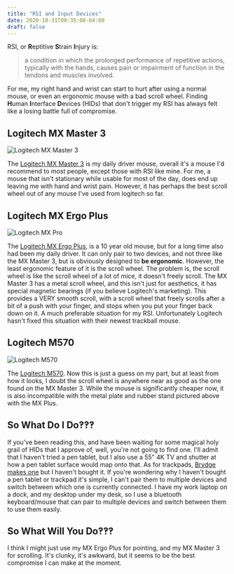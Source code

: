 ```yaml
---
title: "RSI and Input Devices"
date: 2020-10-31T00:35:08-04:00
draft: false
---
```


RSI, or **R**eptitive **S**train **I**njury is:

> a condition in which the prolonged performance of repetitive actions, typically with the hands, causes pain or impairment of function in the tendons and muscles involved.

For me, my right hand and wrist can start to hurt after using a normal mouse, or
even an ergonomic mouse with a bad scroll wheel. Finding **H**uman **I**nterface
**D**evices (HIDs) that don't trigger my RSI has always felt like a losing
battle full of compromise.

## Logitech MX Master 3

![Logitech MX Master 3](/imgs/mx3.png)

The [Logitech MX Master 3](https://www.logitech.com/en-us/products/mice/mx-master-3.910-005620.html)
is my daily driver mouse, overall it's a mouse I'd recommend to most people,
except those with RSI like mine. For me, a mouse that isn't stationary while
usable for most of the day, does end up leaving me with hand and wrist pain.
However, it has perhaps the best scroll wheel out of any mouse I've used from
logitech so far.

## Logitech MX Ergo Plus

![Logitech MX Pro](/imgs/mxep.png)

The [Logitech MX Ergo Plus](https://www.logitech.com/en-us/products/mice/mx-ergo-wireless-trackball-mouse.html),
is a 10 year old mouse, but for a long time also had been my daily driver. It
can only pair to two devices, and not three like the MX Master 3, but is
obviously designed to **be ergonomic**. However, the least ergonomic feature of
it is the scroll wheel. The problem is, the scroll wheel is like the scroll
wheel of a lot of mice, it doesn't freely scroll. The MX Master 3 has a metal
scroll wheel, and this isn't just for aesthetics, it has special magnetic
bearings (if you believe Logitech's marketing). This provides a VERY smooth
scroll, with a scroll wheel that freely scrolls after a bit of a push with your
finger, and stops when you put your finger back down on it. A much preferable
situation for my RSI. Unfortunately Logitech hasn't fixed this situation with
their newest trackball mouse.


## Logitech M570

![Logitech M570](/imgs/m570.png)

The [Logitech M570](https://www.logitech.com/en-us/product/wireless-trackball-m570).
Now this is just a guess on my part, but at least from how it looks, I doubt
the scroll wheel is anywhere near as good as the one found on the MX Master 3.
While the mouse is significantly cheaper now, it is also incompatible with the
metal plate and rubber stand pictured above with the MX Plus.

## So What Do I Do‽‽‽

If you've been reading this, and have been waiting for some magical holy grail
of HIDs that I approve of, well, you're not going to find one. I'll admit that I
haven't tried a pen tablet, but I also use a 55" 4K TV and shutter at how a pen
tablet surface would map onto that. As for trackpads, [Brydge makes one](https://www.brydge.com/products/w-touch)
but I haven't bought it. If you're wondering why I haven't bought a pen tablet
or trackpad it's simple, I can't pair them to multiple devices and switch
between which one is currently connected. I have my work laptop on a dock, and
my desktop under my desk, so I use a bluetooth keyboard/mouse that can pair to
multiple devices and switch between them to use them easily.

## So What Will You Do‽‽‽

I think I might just use my MX Ergo Plus for pointing, and my MX Master 3 for
scrolling. It's clunky, it's awkward, but it seems to be the best compromise I
can make at the moment.

